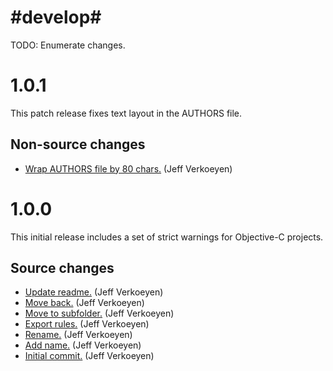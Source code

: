# #develop#

 TODO: Enumerate changes.


# 1.0.1

This patch release fixes text layout in the AUTHORS file.

## Non-source changes

* [Wrap AUTHORS file by 80 chars.](https://github.com/material-foundation/bazel_ios_warnings/commit/bd6781bcd4287a48c71265d5502da4e5e336994e) (Jeff Verkoeyen)

# 1.0.0

This initial release includes a set of strict warnings for Objective-C projects.

## Source changes

* [Update readme.](https://github.com/material-foundation/bazel-ios-warnings/commit/3e61cb5b60f52c8b9c77b5d62364d8b4d25e528f) (Jeff Verkoeyen)
* [Move back.](https://github.com/material-foundation/bazel-ios-warnings/commit/948641f4ff20d91412420b816bec2f60c8571c29) (Jeff Verkoeyen)
* [Move to subfolder.](https://github.com/material-foundation/bazel-ios-warnings/commit/d969a97ec9d42685f550c5ae1c0e99c067dd629c) (Jeff Verkoeyen)
* [Export rules.](https://github.com/material-foundation/bazel-ios-warnings/commit/9146c2f5d0d3caedf007c03d96e2c06041acb9ad) (Jeff Verkoeyen)
* [Rename.](https://github.com/material-foundation/bazel-ios-warnings/commit/9c5e138a44189c659c3b5de157565726e9490291) (Jeff Verkoeyen)
* [Add name.](https://github.com/material-foundation/bazel-ios-warnings/commit/4f4d9b9b9985db1dbb9718ecbd1fe081b01e7863) (Jeff Verkoeyen)
* [Initial commit.](https://github.com/material-foundation/bazel-ios-warnings/commit/7362735da947fe0dd1f7b511b98585218f32a0af) (Jeff Verkoeyen)
